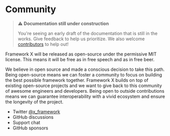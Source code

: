 # Community

> ⚠️ **Documentation still under construction**
>
> You're seeing an early draft of the documentation that is still in the works.
> Give feedback to help us prioritize.
> We also welcome [contributors](../more/community.md) to help out!

Framework X will be released as open-source under the permissive MIT license.
This means it will be free as in free speech and as in free beer.

We believe in open source and made a conscious decision to take this path.
Being open-source means we can foster a community to focus on building the best possible framework together.
Framework X builds on top of existing open-source projects and we want to give back to this community of awesome engineers and developers.
Being open to outside contributions means we can guarantee interoperability with a vivid ecosystem and ensure the longevity of the project.

* Twitter [@x_framework](https://twitter.com/x_framework)
* GitHub discussions
* Support chat
* GitHub sponsors
